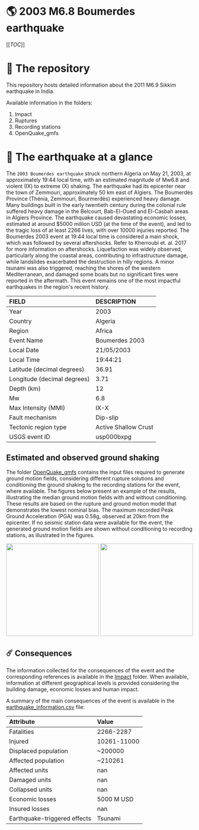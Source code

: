 # 🌎 2003 M6.8 Boumerdes earthquake

[[_TOC_]]

# 📂 The repository

This repository hosts detailed information about the 2011 M6.9 Sikkim earthquake in India.

Available information in the folders:

1. Impact
2. Ruptures
3. Recording stations
4. OpenQuake_gmfs


# 🚀 The earthquake at a glance

The `2003 Boumerdes earthquake` struck northern Algeria on May 21, 2003, at approximately 19:44 local time, with an estimated magnitude of Mw6.8 and violent (IX) to extreme (X) shaking. The earthquake had its epicenter near the town of Zemmouri, approximately 50 km east of Algiers. The Boumerdès Province (Thénia, Zemmouri, Bourmerdès) experienced heavy damage. Many buildings built in the early twentieth century during the colonial rule suffered heavy damage in the Belcourt, Bab-El-Oued and El-Casbah areas in Algiers Province. The earthquake caused devastating economic losses, estimated at around $5000 million USD (at the time of the event), and led to the tragic loss of at least 2266 lives, with over 10000 injuries reported. The Boumerdes 2003 event at 19:44 local time is considered a main shock, which was followed by several aftershocks. Refer to Kherroubi et. al. 2017 for more information on aftershocks. Liquefaction was widely observed, particularly along the coastal areas, contributing to infrastructure damage, while landslides exacerbated the destruction in hilly regions. A minor tsunami was also triggered, reaching the shores of the western Mediterranean, and damaged some boats but no significant fires were reported in the aftermath. This event remains one of the most impactful earthquakes in the region's recent history.

| FIELD | DESCRIPTION |
|:-------|:-------------|
| Year | 2003 |
| Country | Algeria |
| Region | Africa |
| Event Name | Boumerdes 2003 |
| Local Date | 21/05/2003 |
| Local Time | 19:44:21 |
| Latitude (decimal degrees) | 36.91 |
| Longitude (decimal degrees) | 3.71 |
| Depth (km) | 12 |
| Mw | 6.8 |
| Max Intensity (MMI) | IX-X |
| Fault mechanism | Dip-slip |
| Tectonic region type | Active Shallow Crust |
| USGS event ID | usp000bxpg |

## Estimated and observed ground shaking

The folder [OpenQuake_gmfs](./OpenQuake_gmfs/) contains the input files required to generate ground motion fields, considering different rupture solutions and conditioning the ground shaking to the recording stations for the event, where available. The figures below present an example of the results, illustrating the median ground motion fields with and without conditioning. These results are based on the rupture and ground motion model that demonstrates the lowest nominal bias. The maximum recorded Peak Ground Acceleration (PGA) was 0.58g, observed at 20km from the epicenter. If no seismic station data were available for the event, the generated ground motion fields are shown without conditioning to recording stations, as illustrated in the figures.

<p align="center">
  <img src="./4_OpenQuake_gmfs/median_gmf_stations_none.png" height="250">
  <img src="./4_OpenQuake_gmfs/median_gmf_stations_seismic.png" height="250">
</p>

## ☄️ Consequences

The information collected for the consequences of the event and the corresponding references is available in the [Impact](./Impact) folder. When available, information at different geographical levels is provided considering the building damage, economic losses and human impact.

A summary of the main consequences of the event is available in the [earthquake_information.csv](./earthquake_information.csv) file:

| Attribute | Value |
|:-------|:-------------|
| Fatalities | 2266-2287 |
| Injured | 10261-11000 |
| Displaced population | ~200000 |
| Affected population | ~210261 |
| Affected units | nan |
| Damaged units | nan |
| Collapsed units | nan |
| Economic losses | 5000 M USD |
| Insured losses | nan |
| Earthquake-triggered effects | Tsunami |
